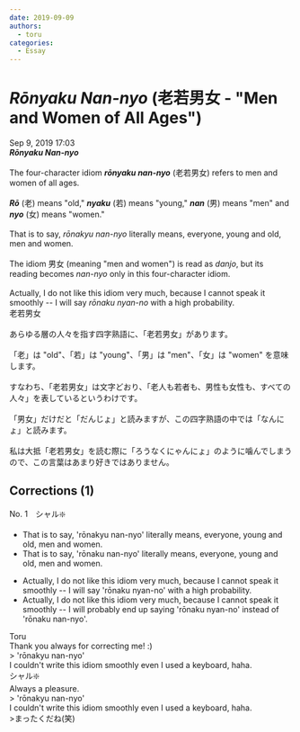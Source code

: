 ```yaml
---
date: 2019-09-09
authors:
  - toru
categories:
  - Essay
---
```


<h1 id="subject_show"><strong><em>Rōnyaku Nan-nyo</strong></em> (老若男女 - "Men and Women of All Ages")</h1>
<div class="date">Sep 9, 2019 17:03</div>
<div id="post"><div id="body_show_ori">
<strong><em>Rōnyaku Nan-nyo</strong></em><br/><br/>The four-character idiom <strong><em>rōnyaku nan-nyo</em></strong> (老若男女) refers to men and women of all ages.<br/><br/><strong><em>Rō</em></strong> (老) means "old," <strong><em>nyaku</em></strong> (若) means "young," <strong><em>nan</em></strong> (男) means "men" and <strong><em>nyo</em></strong> (女) means "women."<br/><br/>That is to say, <em>rōnakyu nan-nyo</em> literally means, everyone, young and old, men and women.<br/><br/>The idiom 男女 (meaning "men and women") is read as <em>danjo</em>, but its reading becomes <em>nan-nyo</em> only in this four-character idiom.<br/><br/>Actually, I do not like this idiom very much, because I cannot speak it smoothly -- I will say <em>rōnaku nyan-no</em> with a high probability.
</div></div>

<!-- more -->

<div id="post_ja"><div id="body_show_mo">
老若男女<br/><br/>あらゆる層の人々を指す四字熟語に、「老若男女」があります。<br/><br/>「老」は "old"、「若」は "young"、「男」は "men"、「女」は "women" を意味します。<br/><br/>すなわち、「老若男女」は文字どおり、「老人も若者も、男性も女性も、すべての人々」を表しているというわけです。<br/><br/>「男女」だけだと「だんじょ」と読みますが、この四字熟語の中では「なんにょ」と読みます。<br/><br/>私は大抵「老若男女」を読む際に「ろうなくにゃんにょ」のように噛んでしまうので、この言葉はあまり好きではありません。
</div></div>

## Corrections (1)
<div id="block"><div class="first_name"> No. 1　<span class="just_name">シャル❇️</span></div><div id="block2">
<ul class="correction_field">
<li class="incorrect">That is to say, 'rōnakyu nan-nyo' literally means, everyone, young and old, men and women.</li>
<li class="corrected correct">
That is to say, 'rōnaku nan-nyo' literally means, everyone, young and old, men and women.
</li>
</ul>
<ul class="correction_field">
<li class="incorrect">Actually, I do not like this idiom very much, because I cannot speak it smoothly -- I will say 'rōnaku nyan-no' with a high probability.</li>
<li class="corrected correct">
Actually, I do not like this idiom very much, because I cannot speak it smoothly -- I will probably end up saying 'rōnaku nyan-no' instead of 'rōnaku nan-nyo'.
</li>
</ul>
</div><div class="name"><span class="just_name">Toru</span><br>
Thank you always for correcting me! :)<br/>&gt;  'rōnakyu nan-nyo' <br/>I couldn't write this idiom smoothly even I used a keyboard, haha.
</div>
<div class="name"><span class="just_name">シャル❇️</span><br>
Always a pleasure.<br/>&gt; 'rōnakyu nan-nyo'<br/>I couldn't write this idiom smoothly even I used a keyboard, haha.<br/>&gt;まったくだね(笑)
</div>
</div>
